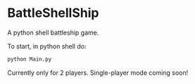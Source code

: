 # BattleShellShip
A python shell battleship game.

To start, in python shell do:
```python
python Main.py
```

Currently only for 2 players.
Single-player mode coming soon!

